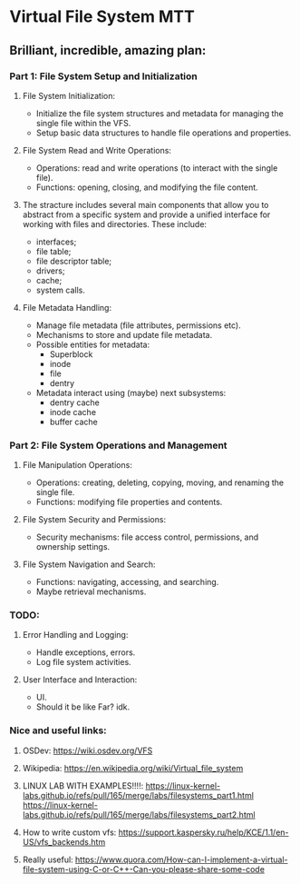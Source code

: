 # Virtual File System MTT

## Brilliant, incredible, amazing plan:

### Part 1: File System Setup and Initialization
1. File System Initialization:
    - Initialize the file system structures and metadata for managing the single file within the VFS.
    - Setup basic data structures to handle file operations and properties.

2. File System Read and Write Operations:
    - Operations: read and write operations (to interact with the single file).
    - Functions: opening, closing, and modifying the file content.

3. The stracture includes several main components that allow you to abstract from a specific system and provide a unified interface for working with files and directories. These include:
    - interfaces;
    - file table;
    - file descriptor table;
    - drivers;
    - cache;
    - system calls.

3. File Metadata Handling:
    - Manage file metadata  (file attributes, permissions etc).
    - Mechanisms to store and update file metadata.
    - Possible entities for metadata:
        - Superblock
        - inode
        - file
        - dentry
    - Metadata interact using (maybe) next subsystems: 
        - dentry cache
        - inode cache
        - buffer cache


### Part 2: File System Operations and Management
1. File Manipulation Operations:
    - Operations: creating, deleting, copying, moving, and renaming the single file.
    - Functions: modifying file properties and contents.

2. File System Security and Permissions:
    - Security mechanisms: file access control, permissions, and ownership settings.

3. File System Navigation and Search:
    - Functions: navigating, accessing, and searching.
    - Maybe retrieval mechanisms.

### TODO:
1. Error Handling and Logging:
    - Handle exceptions, errors.
    - Log file system activities.

2. User Interface and Interaction:
    - UI.
    - Should it be like Far? idk.


### Nice and useful links:
1. OSDev:
https://wiki.osdev.org/VFS

2. Wikipedia: 
https://en.wikipedia.org/wiki/Virtual_file_system

3. LINUX LAB WITH EXAMPLES!!!!:
https://linux-kernel-labs.github.io/refs/pull/165/merge/labs/filesystems_part1.html
https://linux-kernel-labs.github.io/refs/pull/165/merge/labs/filesystems_part2.html

4. How to write custom vfs:
https://support.kaspersky.ru/help/KCE/1.1/en-US/vfs_backends.htm

5. Really useful: 
https://www.quora.com/How-can-I-implement-a-virtual-file-system-using-C-or-C++-Can-you-please-share-some-code
